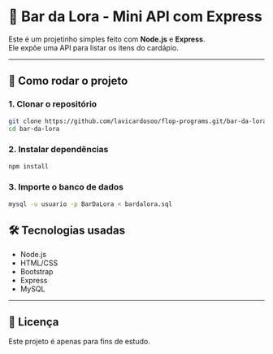 # 🍔 Bar da Lora - Mini API com Express

Este é um projetinho simples feito com **Node.js** e **Express**.  
Ele expõe uma API para listar os itens do cardápio.

---

## 🚀 Como rodar o projeto

### 1. Clonar o repositório
```bash
git clone https://github.com/lavicardosoo/flop-programs.git/bar-da-lora
cd bar-da-lora
```

### 2. Instalar dependências
```bash
npm install
```

### 3. Importe o banco de dados 
```bash
mysql -u usuario -p BarDaLora < bardalora.sql
```

## 🛠️ Tecnologias usadas
- Node.js  
- HTML/CSS
- Bootstrap
- Express  
- MySQL  

---

## 📄 Licença
Este projeto é apenas para fins de estudo.
